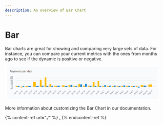 ```yaml
---
description: An overview of Bar Chart
---
```


# Bar

Bar charts are great for showing and comparing very large sets of data. For instance, you can compare your current metrics with the ones from months ago to see if the dynamic is positive or negative.

![](<../../../.gitbook/assets/image (679).png>)

More information about customizing the Bar Chart in our documentation.

{% content-ref url="./" %}
[.](./)
{% endcontent-ref %}
